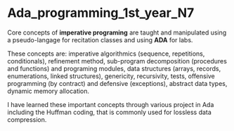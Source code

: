 # Ada_programming_1st_year_N7

Core concepts of **imperative programing** are taught and manipulated using a pseudo-langage for recitation classes and using **ADA**
for labs.

These concepts are: imperative algorithmics (sequence, repetitions, conditionals), refinement method, sub-program decomposition
(procedures and functions) and programing modules, data structures (arrays, records, enumerations, linked structures), genericity,
recursivity, tests, offensive programming (by contract) and defensive (exceptions), abstract data types, dynamic memory allocation.

I have learned these important concepts through various project in Ada including the Huffman coding, that is commonly used for lossless data compression.
